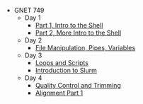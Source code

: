 * GNET 749
  * Day 1
    * [Part 1, Intro to the Shell](https://joiry.github.io/HSL_Carp/Shell_Intro_01)
    * [Part 2, More Intro to the Shell](https://joiry.github.io/HSL_Carp/Shell_Intro_02)
  * Day 2
    * [File Manipulation, Pipes, Variables](https://joiry.github.io/HSL_Carp/work_pipes_vars)
  * Day 3
    * [Loops and Scripts](https://joiry.github.io/HSL_Carp/loop_script_05)
    * [Introduction to Slurm](https://joiry.github.io/HSL_Carp/slurm)
  * Day 4
    * [Quality Control and Trimming](https://joiry.github.io/HSL_Carp/qc_trim)
    * [Alignment Part 1](https://joiry.github.io/HSL_Carp/align_gnet_pt1.md)
